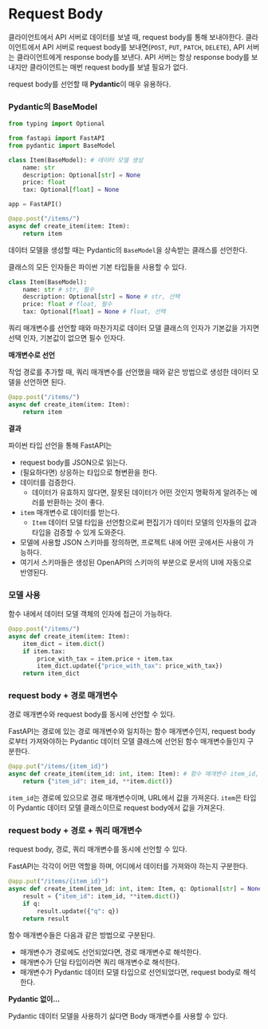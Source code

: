 # Request Body

클라이언트에서 API 서버로 데이터를 보낼 때, request body를 통해 보내야한다. 클라이언트에서 API 서버로 request body를 보내면(`POST`, `PUT`, `PATCH`, `DELETE`), API 서버는 클라이언트에게 response body를 보낸다. API 서버는 항상 response body를 보내지만 클라이언트는 매번 request body를 보낼 필요가 없다.

request body를 선언할 때 **Pydantic**이 매우 유용하다.



### Pydantic의 BaseModel

```python
from typing import Optional

from fastapi import FastAPI
from pydantic import BaseModel

class Item(BaseModel): # 데이터 모델 생성
    name: str
    description: Optional[str] = None
    price: float
    tax: Optional[float] = None

app = FastAPI()

@app.post("/items/")
async def create_item(item: Item):
    return item
```

데이터 모델을 생성할 때는 Pydantic의 `BaseModel`을 상속받는 클래스를 선언한다.

클래스의 모든 인자들은 파이썬 기본 타입들을 사용할 수 있다.

```python
class Item(BaseModel):
    name: str # str, 필수
    description: Optional[str] = None # str, 선택
    price: float # float, 필수
    tax: Optional[float] = None # float, 선택
```

쿼리 매개변수를 선언할 때와 마찬가지로 데이터 모델 클래스의 인자가 기본값을 가지면 선택 인자, 기본값이 없으면 필수 인자다.



**매개변수로 선언**

작업 경로를 추가할 때, 쿼리 매개변수를 선언했을 때와 같은 방법으로 생성한 데이터 모델을 선언하면 된다.

```python
@app.post("/items/")
async def create_item(item: Item):
    return item
```



**결과**

파이썬 타입 선언을 통해 FastAPI는

- request body를 JSON으로 읽는다.
- (필요하다면) 상응하는 타입으로 형변환을 한다.
- 데이터를 검증한다.
  - 데이터가 유효하지 않다면, 잘못된 데이터가 어떤 것인지 명확하게 알려주는 에러를 반환하는 것이 좋다.
- `item` 매개변수로 데이터를 받는다.
  - `Item` 데이터 모델 타입을 선언함으로써 편집기가 데이터 모델의 인자들의 값과 타입을 검증할 수 있게 도와준다.
- 모델에 사용할 JSON 스키마를 정의하면, 프로젝트 내에 어떤 곳에서든 사용이 가능하다.
- 여기서 스키마들은 생성된 OpenAPI의 스키마의 부분으로 문서의 UI에 자동으로 반영된다.



### 모델 사용

함수 내에서 데이터 모델 객체의 인자에 접근이 가능하다.

```python
@app.post("/items/")
async def create_item(item: Item):
    item_dict = item.dict()
    if item.tax:
        price_with_tax = item.price + item.tax
        item_dict.update({"price_with_tax": price_with_tax})
    return item_dict
```



### request body + 경로 매개변수

경로 매개변수와 request body를 동시에 선언할 수 있다.

FastAPI는 경로에 있는 경로 매개변수와 일치하는 함수 매개변수인지, request body로부터 가져와야하는 Pydantic 데이터 모델 클래스에 선언된 함수 매개변수들인지 구분한다.

```python
@app.put("/items/{item_id}")
async def create_item(item_id: int, item: Item): # 함수 매개변수 item_id, item
    return {"item_id": item_id, **item.dict()}
```

`item_id`는 경로에 있으므로 경로 매개변수이며, URL에서 값을 가져온다. `item`은 타입이 Pydantic 데이터 모델 클래스이므로 request body에서 값을 가져온다.



### request body + 경로 + 쿼리 매개변수

request body, 경로, 쿼리 매개변수를 동시에 선언할 수 있다.

FastAPI는 각각이 어떤 역할을 하며, 어디에서 데이터를 가져와야 하는지 구분한다.

```python
@app.put("/items/{item_id}")
async def create_item(item_id: int, item: Item, q: Optional[str] = None):
    result = {"item_id": item_id, **item.dict()}
    if q:
        result.update({"q": q})
    return result
```

함수 매개변수들은 다음과 같은 방법으로 구분된다.

- 매개변수가 경로에도 선언되었다면, 경로 매개변수로 해석한다.
- 매개변수가 단일 타입이라면 쿼리 매개변수로 해석한다.
- 매개변수가 Pydantic 데이터 모델 타입으로 선언되었다면, request body로 해석한다.



**Pydantic 없이...**

Pydantic 데이터 모델을 사용하기 싫다면 Body 매개변수를 사용할 수 있다.
